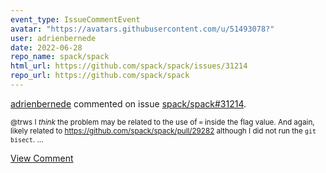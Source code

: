 ```yaml
---
event_type: IssueCommentEvent
avatar: "https://avatars.githubusercontent.com/u/51493078?"
user: adrienbernede
date: 2022-06-28
repo_name: spack/spack
html_url: https://github.com/spack/spack/issues/31214
repo_url: https://github.com/spack/spack
---
```


<a href='https://github.com/adrienbernede' target='_blank'>adrienbernede</a> commented on issue <a href='https://github.com/spack/spack/issues/31214' target='_blank'>spack/spack#31214</a>.

<small>@trws I _think_ the problem may be related to the use of `=` inside the flag value. And again, likely related to https://github.com/spack/spack/pull/29282 although I did not run the `git bisect`....</small>

<a href='https://github.com/spack/spack/issues/31214' target='_blank'>View Comment</a>